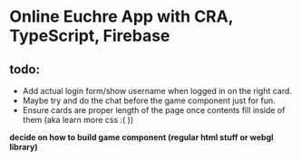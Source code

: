 # Online Euchre App with CRA, TypeScript, Firebase

## todo:

- Add actual login form/show username when logged in on the right card.
- Maybe try and do the chat before the game component just for fun.
- Ensure cards are proper length of the page once contents fill inside of them (aka learn more css :( ))

**decide on how to build game component (regular html stuff or webgl library)**
